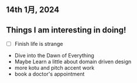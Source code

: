 14th 1月, 2024
-

## Things I am interesting in doing!
- [ ] Finish life is strange
- Dive into the Dawn of Everything
- Maybe Learn a little about domain driven design
- more kotu and pitch accent work
- book a doctor's appointment
